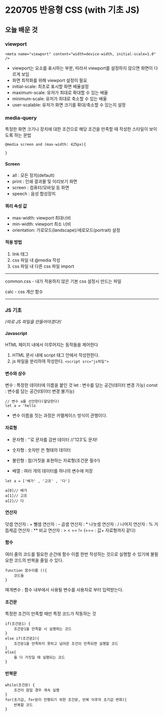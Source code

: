 # 220705 반응형 CSS (with 기초 JS) 

## 오늘 배운 것

### viewport
```
<meta name="viewport" content="width=device-width, initial-scale=1.0" />
```
 - viewport는 요소를 표시하는 부분, 따라서 viewport를 설정하지 않으면 화면이 다르게 보임
 - 화면 최적화를 위해 viewport 설정이 필요
  - initial-scale: 최초로 표시할 화면 배율설정
  - maximum-scale: 유저가 최대로 확대할 수 있는 배율
  - minimum-scale: 유저가 최대로 축소할 수 있는 배율
  - user-scalable: 유저가 화면 크기를 확대/축소할 수 있는지 설정

### media-query
특정한 화면 크기나 장치에 대한 조건으로 해당 조건을 만족할 때 작성한 스타일이 보이도록 하는 문법

```
@media screen and (max-width: 425px){

}
```
#### Screen
- all : 모든 장치(default)
- print : 인쇄 결과물 및 미리보기 화면
- screen : 컴퓨터/모바일 등 화면
- speech : 음성 합성장치

#### 쿼리 속성 값
- max-width: viewport 최대너비
- min-width: viewport 최소 너비
- orientation: 가로모드(landscape)/세로모드(portrait) 설정

#### 적용 방법
1. link 태그
2. css 파일 내 @media 작성
3. css 파일 내 다른 css 파일 import

----

common.css - 내가 적용하지 않은 기본 css 설정시 만드는 파일

calc - css 계산 함수

----

### JS 기초
/*따로 JS 파일을 만들어야겠다!*/

#### Javascript
HTML 페이지 내에서 이루어지는 동작들을 제어한다

1. HTML 문서 내에 script 태그 안에서 작성한한다.
2. js 파일을 분리하여 작성한다. `<script src="js파일">`

#### 변수와 상수
변수 : 특정한 데이터에 이름을 붙인 것
let :  변수를 담는 공간(데이터 변경 가능)
const : 변수를 담는 공간(데이터 변경 불가능) 
```
// 변수 a를 선언한다(할당한다)
let a = 'hello
```
 - 변수 이름을 짓는 과정은 카멜케이스 방식이 관행이다.

#### 자료형
 - 문자형 : ''로 문자를  감싼 데이터 //'123'도 문자!
 - 숫자형 : 숫자만 쓴 형태의 데이터
 - 불린형 : 참/거짓을 표현하는 자료형(조건문 필수!)

 - 배열 : 여러 개의 데이터를 하나의 변수에 저장
 ```
 let a = ['배가' , '고프' , '다']

 a[0]// 배가
 a[1]// 고프
 a[2]// 다
 ```
#### 연산자
 덧셈 연산자 : +
 뺄셈 연산자 : -
 곱셈 연산자 : *
 나눗셈 연산자 : /
 나머지 연산자 : %
 거듭제곱 연산자 : **
 비교 연산자 : > < == != (=== : 값+ 자료형까지 같다)

#### 함수
여러 줄의 코드를 필요한 순간에 함수 이름 한번 작성하는 것으로 실행할 수 있기에 불필요한 코드의 반복을 줄일 수 있다. 
```
function 함수이름 (){
	코드들
}
```
매개변수 : 함수 내부에서 사용될 변수를 사용자로 부터 입력받는다.

#### 조건문
특정한 조건이 만족할 때만 특정 코드가 작동하는 것
```
if(조건문1) {
	조건문1을 만족할 시 실행하는 코드
}
else if(조건문2){
	조건문1을 만족하지 못하고 넘어온 조건이 만족되면 실행할 코드
}
else{
	둘 다 거짓일 때 실행되는 코드
}
```
#### 반복문
```
while(조건문) {
	조건이 참일 경우 계속 실행
}
for(초기값, for문이 진행되기 위한 조건문, 반복 이후의 초기값 변화){
	반복할 코드
}
```
